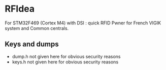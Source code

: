 # RFIdea

For STM32F469 (Cortex M4) with DSI : quick RFID Pwner for French VIGIK system and Common centrals.

## Keys and dumps
- dump.h not given here for obvious security reasons
- keys.h not given here for obvious security reasons
